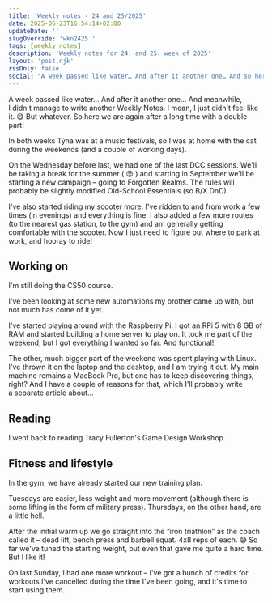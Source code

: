 ```yaml
---
title: 'Weekly notes - 24 and 25/2025'
date: 2025-06-23T16:54:14+02:00
updateDate: ''
slugOverride: 'wkn2425 '
tags: [weekly notes]
description: 'Weekly notes for 24. and 25. week of 2025'
layout: 'post.njk'
rssOnly: false
social: "A week passed like water… And after it another one… And so here are some double notes, well… 🙂"
---
```

A week passed like water… And after it another one… And meanwhile, I didn't manage to write another Weekly Notes. I mean, I just didn't feel like it. 😅 But whatever. So here we are again after a long time with a double part!

In both weeks Týna was at a music festivals, so I was at home with the cat during the weekends (and a couple of working days).

On the Wednesday before last, we had one of the last DCC sessions. We'll be taking a break for the summer ( 😒 ) and starting in September we'll be starting a new campaign – going to Forgotten Realms. The rules will probably be slightly modified Old-School Essentials (so B/X DnD).

I've also started riding my scooter more. I've ridden to and from work a few times (in evenings) and everything is fine. I also added a few more routes (to the nearest gas station, to the gym) and am generally getting comfortable with the scooter. Now I just need to figure out where to park at work, and hooray to ride!

## Working on
I'm still doing the CS50 course.

I've been looking at some new automations my brother came up with, but not much has come of it yet.

I've started playing around with the Raspberry Pi. I got an RPi 5 with 8 GB of RAM and started building a home server to play on. It took me part of the weekend, but I got everything I wanted so far. And functional!

The other, much bigger part of the weekend was spent playing with Linux. I've thrown it on the laptop and the desktop, and I am trying it out. My main machine remains a MacBook Pro, but one has to keep discovering things, right? And I have a couple of reasons for that, which I'll probably write a separate article about…


## Reading
I went back to reading Tracy Fullerton's Game Design Workshop.

## Fitness and lifestyle
In the gym, we have already started our new training plan.

Tuesdays are easier, less weight and more movement (although there is some lifting in the form of military press). Thursdays, on the other hand, are a little hell.

After the initial warm up we go straight into the “iron triathlon” as the coach called it – dead lift, bench press and barbell squat. 4x8 reps of each. 😅 So far we've tuned the starting weight, but even that gave me quite a hard time. But I like it!

On last Sunday, I had one more workout – I've got a bunch of credits for workouts I've cancelled during the time I've been going, and it's time to start using them.